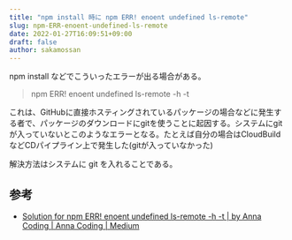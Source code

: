 ```yaml
---
title: "npm install 時に npm ERR! enoent undefined ls-remote"
slug: npm-ERR-enoent-undefined-ls-remote
date: 2022-01-27T16:09:51+09:00
draft: false
author: sakamossan
---
```


npm install などでこういったエラーが出る場合がある。

> npm ERR! enoent undefined ls-remote -h -t

これは、GitHubに直接ホスティングされているパッケージの場合などに発生する者で、パッケージのダウンロードにgitを使うことに起因する。システムにgitが入っていないとこのようなエラーとなる。たとえば自分の場合はCloudBuildなどCDパイプライン上で発生した(gitが入っていなかった)

解決方法はシステムに git を入れることである。


## 参考

- [Solution for npm ERR! enoent undefined ls-remote -h -t | by Anna Coding | Anna Coding | Medium](https://medium.com/anna-coding/solution-for-npm-err-enoent-undefined-ls-remote-h-t-18ab6f8274af)

